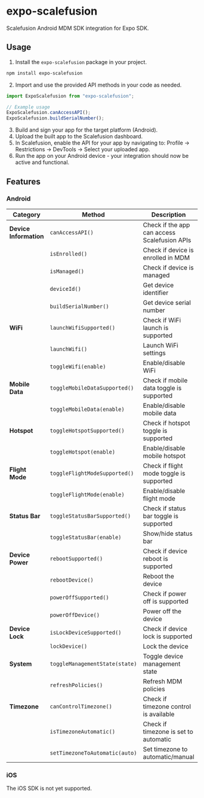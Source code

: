 # expo-scalefusion

Scalefusion Android MDM SDK integration for Expo SDK.

## Usage

1. Install the `expo-scalefusion` package in your project.

```bash
npm install expo-scalefusion
```

2. Import and use the provided API methods in your code as needed.

```typescript
import ExpoScalefusion from "expo-scalefusion";

// Example usage
ExpoScalefusion.canAccessAPI();
ExpoScalefusion.buildSerialNumber();
```

3. Build and sign your app for the target platform (Android).
4. Upload the built app to the Scalefusion dashboard.
5. In Scalefusion, enable the API for your app by navigating to: Profile → Restrictions → DevTools → Select your uploaded app.
6. Run the app on your Android device - your integration should now be active and functional.

## Features

### Android

| Category               | Method                         | Description                                  | Returns   |
| ---------------------- | ------------------------------ | -------------------------------------------- | --------- |
| **Device Information** | `canAccessAPI()`               | Check if the app can access Scalefusion APIs | `boolean` |
|                        | `isEnrolled()`                 | Check if device is enrolled in MDM           | `boolean` |
|                        | `isManaged()`                  | Check if device is managed                   | `boolean` |
|                        | `deviceId()`                   | Get device identifier                        | `string`  |
|                        | `buildSerialNumber()`          | Get device serial number                     | `string`  |
| **WiFi**               | `launchWifiSupported()`        | Check if WiFi launch is supported            | `boolean` |
|                        | `launchWifi()`                 | Launch WiFi settings                         | `void`    |
|                        | `toggleWifi(enable)`           | Enable/disable WiFi                          | `void`    |
| **Mobile Data**        | `toggleMobileDataSupported()`  | Check if mobile data toggle is supported     | `boolean` |
|                        | `toggleMobileData(enable)`     | Enable/disable mobile data                   | `void`    |
| **Hotspot**            | `toggleHotspotSupported()`     | Check if hotspot toggle is supported         | `boolean` |
|                        | `toggleHotspot(enable)`        | Enable/disable mobile hotspot                | `void`    |
| **Flight Mode**        | `toggleFlightModeSupported()`  | Check if flight mode toggle is supported     | `boolean` |
|                        | `toggleFlightMode(enable)`     | Enable/disable flight mode                   | `void`    |
| **Status Bar**         | `toggleStatusBarSupported()`   | Check if status bar toggle is supported      | `boolean` |
|                        | `toggleStatusBar(enable)`      | Show/hide status bar                         | `void`    |
| **Device Power**       | `rebootSupported()`            | Check if device reboot is supported          | `boolean` |
|                        | `rebootDevice()`               | Reboot the device                            | `void`    |
|                        | `powerOffSupported()`          | Check if power off is supported              | `boolean` |
|                        | `powerOffDevice()`             | Power off the device                         | `void`    |
| **Device Lock**        | `isLockDeviceSupported()`      | Check if device lock is supported            | `boolean` |
|                        | `lockDevice()`                 | Lock the device                              | `void`    |
| **System**             | `toggleManagementState(state)` | Toggle device management state               | `void`    |
|                        | `refreshPolicies()`            | Refresh MDM policies                         | `void`    |
| **Timezone**           | `canControlTimezone()`         | Check if timezone control is available       | `boolean` |
|                        | `isTimezoneAutomatic()`        | Check if timezone is set to automatic        | `boolean` |
|                        | `setTimezoneToAutomatic(auto)` | Set timezone to automatic/manual             | `void`    |

### iOS

The iOS SDK is not yet supported.

